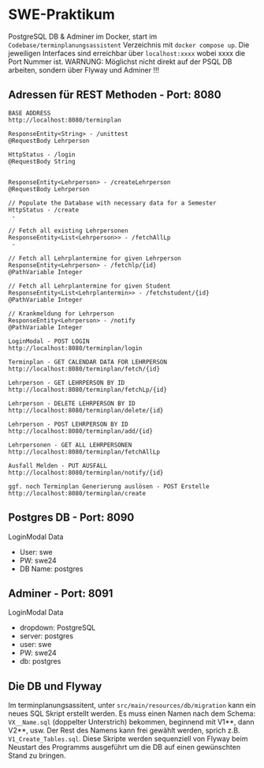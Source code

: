 # SWE-Praktikum

PostgreSQL DB & Adminer im Docker, start im `Codebase/terminplanungsassistent` Verzeichnis mit `docker compose up`. Die jeweiligen Interfaces sind erreichbar über `localhost:xxxx` wobei xxxx die Port Nummer ist. WARNUNG: Möglichst nicht direkt auf der PSQL DB arbeiten, sondern über Flyway und Adminer !!!

## Adressen für REST Methoden - Port: 8080

```
BASE ADDRESS
http://localhost:8080/terminplan

ResponseEntity<String> - /unittest
@RequestBody Lehrperson

HttpStatus - /login
@RequestBody String


ResponseEntity<Lehrperson> - /createLehrperson
@RequestBody Lehrperson

// Populate the Database with necessary data for a Semester
HttpStatus - /create
 -

// Fetch all existing Lehrpersonen
ResponseEntity<List<Lehrperson>> - /fetchAllLp
 -

// Fetch all Lehrplantermine for given Lehrperson
ResponseEntity<Lehrperson> - /fetchlp/{id}
@PathVariable Integer

// Fetch all Lehrplantermine for given Student
ResponseEntity<List<Lehrplantermin>> - /fetchstudent/{id}
@PathVariable Integer

// Krankmeldung for Lehrperson
ResponseEntity<Lehrperson> - /notify
@PathVariable Integer

LoginModal - POST LOGIN
http://localhost:8080/terminplan/login

Terminplan - GET CALENDAR DATA FOR LEHRPERSON
http://localhost:8080/terminplan/fetch/{id}

Lehrperson - GET LEHRPERSON BY ID
http://localhost:8080/terminplan/fetchLp/{id}

Lehrperson - DELETE LEHRPERSON BY ID
http://localhost:8080/terminplan/delete/{id}

Lehrperson - POST LEHRPERSON BY ID
http://localhost:8080/terminplan/add/{id}

Lehrpersonen - GET ALL LEHRPERSONEN
http://localhost:8080/terminplan/fetchAllLp

Ausfall Melden - PUT AUSFALL
http://localhost:8080/terminplan/notify/{id}

ggf. noch Terminplan Generierung auslösen - POST Erstelle
http://localhost:8080/terminplan/create
```

## Postgres DB - Port: 8090

LoginModal Data

- User: swe
- PW: swe24
- DB Name: postgres

## Adminer - Port: 8091

LoginModal Data

- dropdown: PostgreSQL
- server: postgres
- user: swe
- PW: swe24
- db: postgres

## Die DB und Flyway

Im terminplanungsassitent, unter `src/main/resources/db/migration` kann ein neues SQL Skript erstellt werden. Es muss einen Namen nach dem Schema: `VX__Name.sql` (doppelter Unterstrich) bekommen, beginnend mit V1**, dann V2**, usw. Der Rest des Namens kann frei gewählt werden, sprich z.B. `V1_Create_Tables.sql`. Diese Skripte werden sequenziell von Flyway beim Neustart des Programms ausgeführt um die DB auf einen gewünschten Stand zu bringen.
